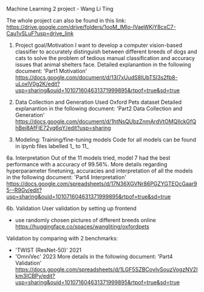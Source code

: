 Machine Learning 2 project - Wang Li Ting

The whole project can also be found in this link:
https://drive.google.com/drive/folders/1ooM_lMIo-IVaeWKjY8cxC7-Cau1vSLuF?usp=drive_link

1. Project goal/Motivation
I want to develop a computer vision-based classifier to accurately distinguish between different breeds of dogs and cats to solve the problem of tedious manual classification and accuracy issues that animal shelters face.
  Detailed explanantion in the following document:
  'Part1 Motivation'
https://docs.google.com/document/d/13I7xUudS8lUbTSI3s2fb8-uLoxlV0g2K/edit?usp=sharing&ouid=101071604631371999895&rtpof=true&sd=true

3. Data Collection and Generation
Used Oxford Pets dataset
  Detailed explanantion in the following document:
  'Part2 Data Collection and Generation'
https://docs.google.com/document/d/1htNsQUbzZnmArdVtOMQIlckGfQhBei8AfFIE72yq6qY/edit?usp=sharing

5. Modeling: Training/fine-tuning models
Code for all models can be found in ipynb files labelled 1_ to 11_

6a. Interpretation 
Out of the 11 models tried, model 7 had the best performance with a accuracy of 99.56%.
  More details regarding hyperparameter finetuning, accuracies and
  interpretation of all the models in the following document:
  'Part4 Interpretation'
https://docs.google.com/spreadsheets/d/17N36XGVNr86PGZYGTEOcGaar95--R9Gv/edit?usp=sharing&ouid=101071604631371999895&rtpof=true&sd=true

6b. Validation
User validation by setting up frontend
- use randomly chosen pictures of different breeds online
https://huggingface.co/spaces/wangliting/oxfordpets

Validation by comparing with 2 benchmarks: 
- 'TWIST (ResNet-50)' 2021
- 'OmniVec' 2023
  More details in the following document:
  'Part4 Validation'
https://docs.google.com/spreadsheets/d/1LGF5SZBCoyIvSouzVogzNV2Ikm3ICBPy/edit?usp=sharing&ouid=101071604631371999895&rtpof=true&sd=true

